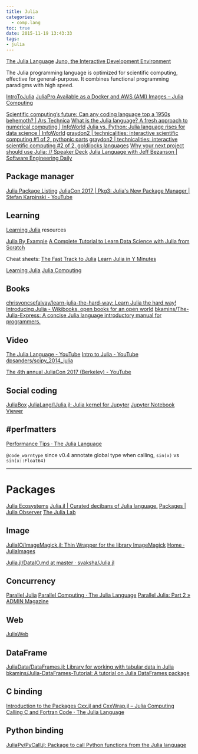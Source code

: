 ```yaml
---
title: Julia
categories:
  - comp.lang
toc: true
date: 2015-11-19 13:43:33
tags:
- julia
---
```


[The Julia Language](http://julialang.org/)
[Juno, the Interactive Development Environment](http://junolab.org/)

The Julia programming language is optimized for scientific computing, effective for general-purpose. It combines functional programming paradigms with high speed.

[IntroToJulia](https://ucidatascienceinitiative.github.io/IntroToJulia/)
[JuliaPro Available as a Docker and AWS (AMI) Images – Julia Computing](https://juliacomputing.com/blog/2017/11/29/juliapro-ami-and-docker-image.html)

[Scientific computing’s future: Can any coding language top a 1950s behemoth? | Ars Technica](https://arstechnica.com/science/2014/05/scientific-computings-future-can-any-coding-language-top-a-1950s-behemoth/)
[What is the Julia language? A fresh approach to numerical computing | InfoWorld](https://www.infoworld.com/article/3284380/data-science/what-is-julia-a-fresh-approach-to-numerical-computing.html)
[Julia vs. Python: Julia language rises for data science | InfoWorld](https://www.infoworld.com/article/3241107/python/julia-vs-python-julia-language-rises-for-data-science.html)
[graydon2 | technicalities: interactive scientific computing #1 of 2, pythonic parts](https://graydon2.dreamwidth.org/3186.html)
[graydon2 | technicalities: interactive scientific computing #2 of 2, goldilocks languages](https://graydon2.dreamwidth.org/189377.html)
[Why your next project should use Julia: // Speaker Deck](https://speakerdeck.com/eford/why-your-next-project-should-use-julia)
[Julia Language with Jeff Bezanson | Software Engineering Daily](https://softwareengineeringdaily.com/2016/11/08/julia-language-with-jeff-bezanson/)

## Package manager

[Julia Package Listing](https://pkg.julialang.org/)
[JuliaCon 2017 | Pkg3: Julia's New Package Manager | Stefan Karpinski - YouTube](https://www.youtube.com/watch?v=-yUiLCGegJs)

## Learning

[Learning Julia](https://julialang.org/learning/) resources

[Julia By Example](http://samuelcolvin.github.io/JuliaByExample/)
[A Complete Tutorial to Learn Data Science with Julia from Scratch](https://www.analyticsvidhya.com/blog/2017/10/comprehensive-tutorial-learn-data-science-julia-from-scratch/)

Cheat sheets:
[The Fast Track to Julia](https://juliadocs.github.io/Julia-Cheat-Sheet/)
[Learn Julia in Y Minutes](https://learnxinyminutes.com/docs/julia/)

[Learning Julia](http://learningjulia.com/)
[Julia Computing](https://juliacomputing.com/)

## Books

[chrisvoncsefalvay/learn-julia-the-hard-way: Learn Julia the hard way!](https://github.com/chrisvoncsefalvay/learn-julia-the-hard-way)
[Introducing Julia - Wikibooks, open books for an open world](https://en.wikibooks.org/wiki/Introducing_Julia)
[bkamins/The-Julia-Express: A concise Julia language introductory manual for programmers.](https://github.com/bkamins/The-Julia-Express)

## Video

[The Julia Language - YouTube](https://www.youtube.com/channel/UC9IuUwwE2xdjQUT_LMLONoA)
[Intro to Julia - YouTube](https://www.youtube.com/watch?v=4igzy3bGVkQ)
[dpsanders/scipy_2014_julia](https://github.com/dpsanders/scipy_2014_julia)

[The 4th annual JuliaCon 2017 (Berkeley) - YouTube](https://www.youtube.com/playlist?list=PLP8iPy9hna6QpP6vqZs408etJVECPKIev)

## Social coding

[JuliaBox](https://auth.juliacomputing.io/)
[JuliaLang/IJulia.jl: Julia kernel for Jupyter](https://github.com/JuliaLang/IJulia.jl)
[Jupyter Notebook Viewer](https://nbviewer.jupyter.org/url/jdj.mit.edu/~stevenj/IJulia%20Preview.ipynb)

## #perfmatters

[Performance Tips · The Julia Language](https://docs.julialang.org/en/stable/manual/performance-tips/)

`@code_warntype` since v0.4
annotate global type when calling, `sin(x)` vs `sin(x::Float64)`

---

# Packages

[Julia Ecosystems](https://julialang.org/ecosystems/)
[Julia.jl | Curated decibans of Julia language.](https://svaksha.github.io/Julia.jl/)
[Packages | Julia Observer](https://juliaobserver.com/packages)
[The Julia Lab](https://julia.mit.edu/)

## Image

[JuliaIO/ImageMagick.jl: Thin Wrapper for the library ImageMagick](https://github.com/JuliaIO/ImageMagick.jl)
[Home · JuliaImages](https://juliaimages.github.io/latest/)

[Julia.jl/DataIO.md at master · svaksha/Julia.jl](https://github.com/svaksha/Julia.jl/blob/master/DataIO.md#image-formats)

## Concurrency

[Parallel Julia](https://github.com/JuliaParallel)
[Parallel Computing · The Julia Language](https://docs.julialang.org/en/stable/manual/parallel-computing/)
[Parallel Julia: Part 2 » ADMIN Magazine](http://www.admin-magazine.com/HPC/Articles/Parallel-Julia-Jumping-Right-In)

## Web

[JuliaWeb](https://github.com/JuliaWeb)

## DataFrame

[JuliaData/DataFrames.jl: Library for working with tabular data in Julia](https://github.com/JuliaData/DataFrames.jl)
[bkamins/Julia-DataFrames-Tutorial: A tutorial on Julia DataFrames package](https://github.com/bkamins/Julia-DataFrames-Tutorial)

## C binding

[Introduction to the Packages Cxx.jl and CxxWrap.jl – Julia Computing](https://juliacomputing.com/blog/2017/12/01/cxx-and-cxxwrap-intro.html)
[Calling C and Fortran Code · The Julia Language](https://docs.julialang.org/en/stable/manual/calling-c-and-fortran-code/)

## Python binding

[JuliaPy/PyCall.jl: Package to call Python functions from the Julia language](https://github.com/JuliaPy/PyCall.jl)
